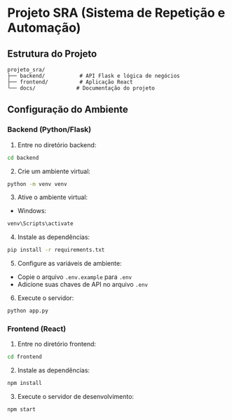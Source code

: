 # Projeto SRA (Sistema de Repetição e Automação)

## Estrutura do Projeto
```
projeto_sra/
├── backend/           # API Flask e lógica de negócios
├── frontend/          # Aplicação React
└── docs/             # Documentação do projeto
```

## Configuração do Ambiente

### Backend (Python/Flask)
1. Entre no diretório backend:
```bash
cd backend
```

2. Crie um ambiente virtual:
```bash
python -m venv venv
```

3. Ative o ambiente virtual:
- Windows:
```bash
venv\Scripts\activate
```

4. Instale as dependências:
```bash
pip install -r requirements.txt
```

5. Configure as variáveis de ambiente:
- Copie o arquivo `.env.example` para `.env`
- Adicione suas chaves de API no arquivo `.env`

6. Execute o servidor:
```bash
python app.py
```

### Frontend (React)
1. Entre no diretório frontend:
```bash
cd frontend
```

2. Instale as dependências:
```bash
npm install
```

3. Execute o servidor de desenvolvimento:
```bash
npm start
```
